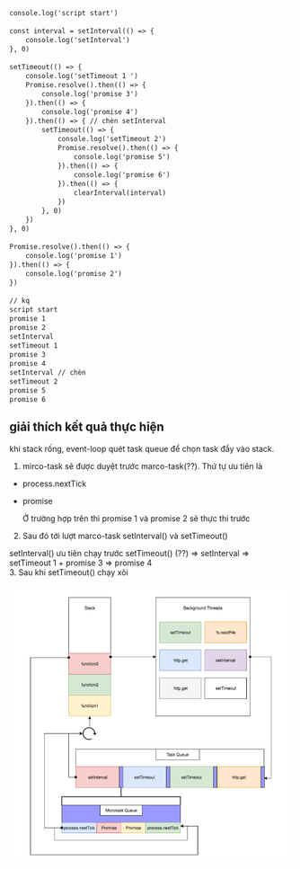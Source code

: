 ```
console.log('script start')

const interval = setInterval(() => {
    console.log('setInterval')
}, 0)

setTimeout(() => {
    console.log('setTimeout 1 ')
    Promise.resolve().then(() => {
        console.log('promise 3')
    }).then(() => {
        console.log('promise 4')
    }).then(() => { // chèn setInterval 
        setTimeout(() => {
            console.log('setTimeout 2')
            Promise.resolve().then(() => {
                console.log('promise 5')
            }).then(() => {
                console.log('promise 6')
            }).then(() => {
                clearInterval(interval)
            })
        }, 0)
    })
}, 0)

Promise.resolve().then(() => {
    console.log('promise 1')
}).then(() => {
    console.log('promise 2')
}) 

// kq
script start
promise 1
promise 2
setInterval
setTimeout 1 
promise 3
promise 4
setInterval // chèn
setTimeout 2
promise 5
promise 6
```

## giải thích kết quả thực hiện

khi stack rống, event-loop quét task queue để chọn task đẩy vào stack.

1. mirco-task sẽ được duyệt trước marco-task\(??\). Thứ tự ưu tiên là

* process.nextTick

* promise

   Ở trường hợp trên thì promise 1 và promise 2 sẽ thực thi trước

2. Sau đó tới lượt marco-task setInterval\(\) và setTimeout\(\)

setInterval\(\) ưu tiên chạy trước setTimeout\(\) \(??\) =&gt; setInterval =&gt; setTimeout 1  + promise 3 =&gt; promise 4  
3. Sau khi setTimeout\(\) chạy xôi



![](/assets/micro-marco.png)

